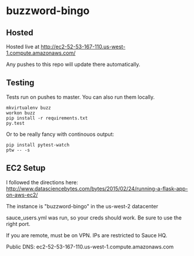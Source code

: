 # buzzword-bingo

## Hosted

Hosted live at http://ec2-52-53-167-110.us-west-1.compute.amazonaws.com/

Any pushes to this repo will update there automatically.

## Testing

Tests run on pushes to master. You can also run them locally.

```
mkvirtualenv buzz
workon buzz
pip install -r requirements.txt
py.test
```

Or to be really fancy with continouos output:
```
pip install pytest-watch
ptw -- -s
```

## EC2 Setup

I followed the directions here:
http://www.datasciencebytes.com/bytes/2015/02/24/running-a-flask-app-on-aws-ec2/

The instance is "buzzword-bingo" in the us-west-2 datacenter

sauce_users.yml was run, so your creds should work. Be sure to use the right port.

If you are remote, must be on VPN. IPs are restricted to Sauce HQ.

Public DNS:
  ec2-52-53-167-110.us-west-1.compute.amazonaws.com
